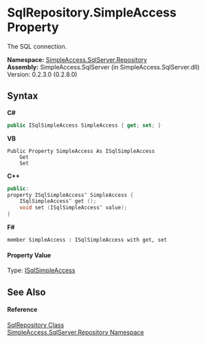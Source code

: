 # SqlRepository.SimpleAccess Property 
 

The SQL connection.

**Namespace:**&nbsp;<a href="N_SimpleAccess_SqlServer_Repository">SimpleAccess.SqlServer.Repository</a><br />**Assembly:**&nbsp;SimpleAccess.SqlServer (in SimpleAccess.SqlServer.dll) Version: 0.2.3.0 (0.2.8.0)

## Syntax

**C#**<br />
``` C#
public ISqlSimpleAccess SimpleAccess { get; set; }
```

**VB**<br />
``` VB
Public Property SimpleAccess As ISqlSimpleAccess
	Get
	Set
```

**C++**<br />
``` C++
public:
property ISqlSimpleAccess^ SimpleAccess {
	ISqlSimpleAccess^ get ();
	void set (ISqlSimpleAccess^ value);
}
```

**F#**<br />
``` F#
member SimpleAccess : ISqlSimpleAccess with get, set

```


#### Property Value
Type: <a href="T_SimpleAccess_SqlServer_ISqlSimpleAccess">ISqlSimpleAccess</a>

## See Also


#### Reference
<a href="T_SimpleAccess_SqlServer_Repository_SqlRepository">SqlRepository Class</a><br /><a href="N_SimpleAccess_SqlServer_Repository">SimpleAccess.SqlServer.Repository Namespace</a><br />